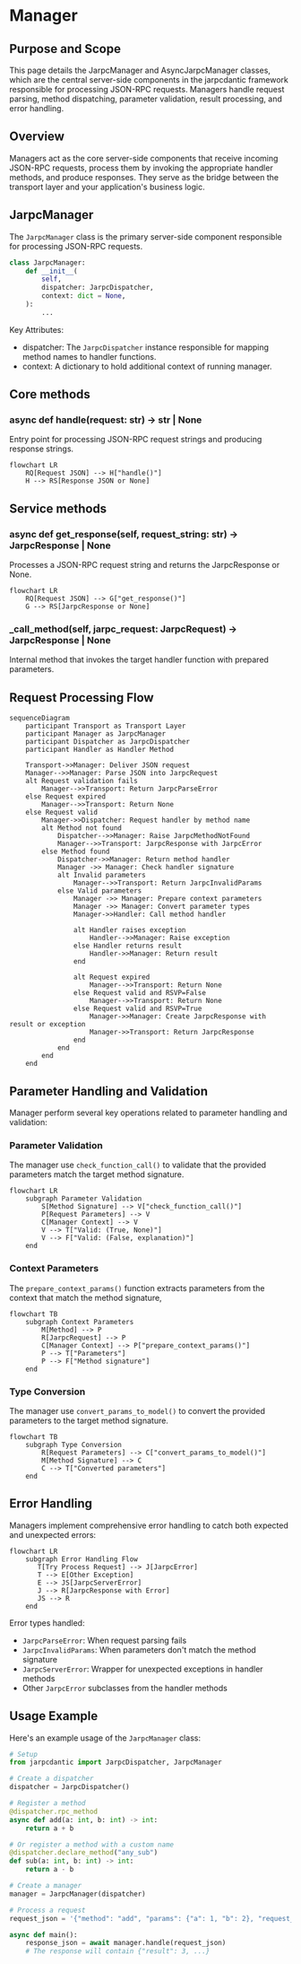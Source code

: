 # Manager

## Purpose and Scope

This page details the JarpcManager and AsyncJarpcManager classes, which are the central server-side components 
in the jarpcdantic framework responsible for processing JSON-RPC requests. 
Managers handle request parsing, method dispatching, parameter validation, result processing, and error handling.

## Overview

Managers act as the core server-side components that receive incoming JSON-RPC requests, process them by invoking 
the appropriate handler methods, and produce responses. They serve as the bridge between the transport layer 
and your application's business logic.

## JarpcManager

The `JarpcManager` class is the primary server-side component responsible for processing JSON-RPC requests.

```python
class JarpcManager:
    def __init__(
        self,
        dispatcher: JarpcDispatcher,
        context: dict = None,
    ):
        ...
```

Key Attributes:
- dispatcher: The `JarpcDispatcher` instance responsible for mapping method names to handler functions.
- context: A dictionary to hold additional context of running manager.

## Core methods

### async def handle(request: str) -> str | None

Entry point for processing JSON-RPC request strings and producing response strings.

```mermaid
flowchart LR
    RQ[Request JSON] --> H["handle()"]
    H --> RS[Response JSON or None]
```

## Service methods

### async def get_response(self, request_string: str) -> JarpcResponse | None

Processes a JSON-RPC request string and returns the JarpcResponse or None.

```mermaid
flowchart LR
    RQ[Request JSON] --> G["get_response()"]
    G --> RS[JarpcResponse or None]
```

### _call_method(self, jarpc_request: JarpcRequest) -> JarpcResponse | None

Internal method that invokes the target handler function with prepared parameters.

## Request Processing Flow

```mermaid
sequenceDiagram
    participant Transport as Transport Layer
    participant Manager as JarpcManager
    participant Dispatcher as JarpcDispatcher
    participant Handler as Handler Method

    Transport->>Manager: Deliver JSON request
    Manager-->>Manager: Parse JSON into JarpcRequest
    alt Request validation fails
        Manager-->>Transport: Return JarpcParseError
    else Request expired
        Manager-->>Transport: Return None
    else Request valid
        Manager->>Dispatcher: Request handler by method name
        alt Method not found
            Dispatcher-->>Manager: Raise JarpcMethodNotFound
            Manager-->>Transport: JarpcResponse with JarpcError
        else Method found
            Dispatcher->>Manager: Return method handler
            Manager ->> Manager: Check handler signature
            alt Invalid parameters
                Manager-->>Transport: Return JarpcInvalidParams
            else Valid parameters
                Manager ->> Manager: Prepare context parameters
                Manager ->> Manager: Convert parameter types
                Manager->>Handler: Call method handler
                
                alt Handler raises exception
                    Handler-->>Manager: Raise exception
                else Handler returns result
                    Handler->>Manager: Return result
                end
                
                alt Request expired
                    Manager-->>Transport: Return None
                else Request valid and RSVP=False
                    Manager-->>Transport: Return None
                else Request valid and RSVP=True
                    Manager->>Manager: Create JarpcResponse with result or exception
                    Manager->>Transport: Return JarpcResponse
                end
            end
        end
    end
```

## Parameter Handling and Validation

Manager perform several key operations related to parameter handling and validation:

### Parameter Validation

The manager use `check_function_call()` to validate that the provided parameters match the target method signature.

```mermaid
flowchart LR
    subgraph Parameter Validation
        S[Method Signature] --> V["check_function_call()"]
        P[Request Parameters] --> V
        C[Manager Context] --> V
        V --> T["Valid: (True, None)"]
        V --> F["Valid: (False, explanation)"]
    end
```

### Context Parameters

The `prepare_context_params()` function extracts parameters from the context that match the method signature,

```mermaid
flowchart TB
    subgraph Context Parameters
        M[Method] --> P
        R[JarpcRequest] --> P
        C[Manager Context] --> P["prepare_context_params()"]
        P --> T["Parameters"]
        P --> F["Method signature"]
    end
```

### Type Conversion

The manager use `convert_params_to_model()` to convert the provided parameters to the target method signature.

```mermaid
flowchart TB
    subgraph Type Conversion
        R[Request Parameters] --> C["convert_params_to_model()"]
        M[Method Signature] --> C
        C --> T["Converted parameters"]
    end
```

## Error Handling

Managers implement comprehensive error handling to catch both expected and unexpected errors:

```mermaid
flowchart LR
    subgraph Error Handling Flow
       T[Try Process Request] --> J[JarpcError]
       T --> E[Other Exception]
       E --> JS[JarpcServerError]
       J --> R[JarpcResponse with Error]
       JS --> R
    end
```

Error types handled:

- `JarpcParseError`: When request parsing fails
- `JarpcInvalidParams`: When parameters don't match the method signature
- `JarpcServerError`: Wrapper for unexpected exceptions in handler methods
- Other `JarpcError` subclasses from the handler methods

## Usage Example

Here's an example usage of the `JarpcManager` class:

```python
# Setup
from jarpcdantic import JarpcDispatcher, JarpcManager

# Create a dispatcher
dispatcher = JarpcDispatcher()

# Register a method
@dispatcher.rpc_method
async def add(a: int, b: int) -> int:
    return a + b

# Or register a method with a custom name
@dispatcher.declare_method("any_sub")
def sub(a: int, b: int) -> int:
    return a - b

# Create a manager
manager = JarpcManager(dispatcher)

# Process a request
request_json = '{"method": "add", "params": {"a": 1, "b": 2}, "request_id": "123", "version": "1.0", "ts": 1617211200, "ttl": 30, "rsvp": true}'

async def main():
    response_json = await manager.handle(request_json)
    # The response will contain {"result": 3, ...}
```
